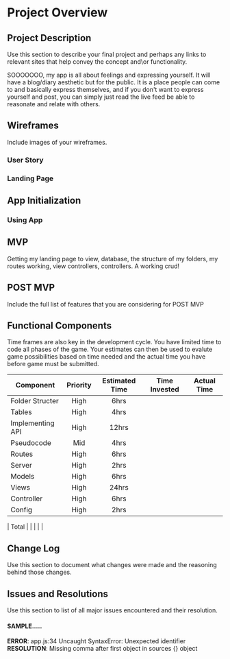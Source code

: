 

# Project Overview



## Project Description

Use this section to describe your final project and perhaps any links to relevant sites that help convey the concept and\or functionality.

SOOOOOOO, my app is all about feelings and expressing yourself. It will have a blog/diary aesthetic but for the public. It is a place people can come to and basically express themselves, and if you don't want to express yourself and post, you can simply just read the live feed be able to reasonate and relate with others.




## Wireframes

Include images of your wireframes. 







### User Story




### Landing Page


## App Initialization
 



### Using App







## MVP

Getting my landing page to view, database, the structure of my folders, my routes working, view controllers, controllers. A working crud!


## POST MVP

Include the full list of features that you are considering for POST MVP





## Functional Components



Time frames are also key in the development cycle.  You have limited time to code all phases of the game.  Your estimates can then be used to evalute game possibilities based on time needed and the actual time you have before game must be submitted. 

| Component | Priority | Estimated Time | Time Invested | Actual Time |
| --- | :---: |  :---: | :---: | :---: |
| Folder Structer | High | 6hrs|  |  |
| Tables | High | 4hrs|  |  |
| Implementing API | High | 12hrs|  |  |
| Pseudocode | Mid | 4hrs| |  |
| Routes| High | 6hrs | |  |
| Server| High | 2hrs | |  |
| Models| High | 6hrs | |  |
| Views| High | 24hrs | |  |
| Controller| High | 6hrs | |  |
| Config| High | 2hrs | |  |

| Total |  | |  |  |


    


 

## Change Log
 Use this section to document what changes were made and the reasoning behind those changes.

 

## Issues and Resolutions
 Use this section to list of all major issues encountered and their resolution.

 





#### SAMPLE.....
**ERROR**: app.js:34 Uncaught SyntaxError: Unexpected identifier                                
**RESOLUTION**: Missing comma after first object in sources {} object
